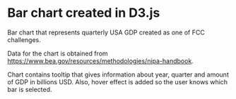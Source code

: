 # Bar chart created in D3.js

Bar chart that represents quarterly USA GDP created as one of FCC challenges.

Data for the chart is obtained from https://www.bea.gov/resources/methodologies/nipa-handbook.

Chart contains tooltip that gives information about year, quarter and amount of GDP in billions USD. Also, hover effect is added so the user knows which bar is selected.

